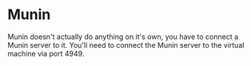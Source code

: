 <h1>Munin</h1>

Munin doesn't actually do anything on it's own, you have to connect a Munin server to it. You'll need to connect the Munin server to the virtual machine via port 4949.
